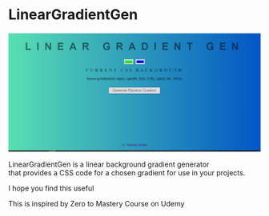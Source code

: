 # LinearGradientGen

![Linear Gradient Background Gen](https://github.com/wptechprodigy/lineargradientgen/blob/develop/images/lineargradgen.png)

<p>LinearGradientGen is a linear background gradient generator<br>
that provides a CSS code for a chosen gradient for use in your projects.</p>

<p>I hope you find this useful</p>

<p>This is inspired by Zero to Mastery Course on Udemy</p>
